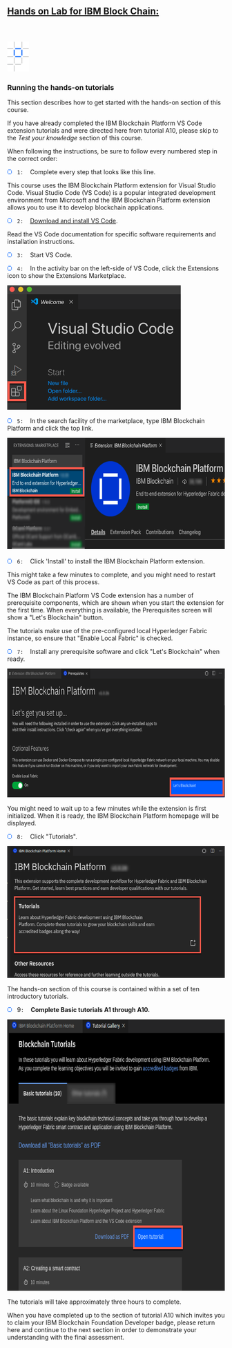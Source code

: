 <h2><a href="https://courses.cognitiveclass.ai/courses/course-v1:IBMDeveloperSkillsNetwork+BC0201EN+v2/courseware/a9c2f85f6f9548ccbc2f5cb7f77f5946/ebe7d85ff5304c06b63bbae315db25e1/?child=first">Hands on Lab for IBM Block Chain:</a></h2>
<br/>
<div class="vert vert-0" data-id="block-v1:IBMDeveloperSkillsNetwork+BC0201EN+v2+type@html+block@09563020c63d4070af8c20c34ff401ba">
        
<div class="xblock xblock-student_view xblock-student_view-html xmodule_display xmodule_HtmlModule xblock-initialized" data-graded="False" data-has-score="False" data-runtime-class="LmsRuntime" data-init="XBlockToXModuleShim" data-block-type="html" data-request-token="a78e75e068be11eb9bff9a92e5472877" data-runtime-version="1" data-usage-id="block-v1:IBMDeveloperSkillsNetwork+BC0201EN+v2+type@html+block@09563020c63d4070af8c20c34ff401ba" data-type="HTMLModule" data-course-id="course-v1:IBMDeveloperSkillsNetwork+BC0201EN+v2">
  
  <h3><img src="/courseware/ibp.png" alt="" width="50" height="69"></h3>
<h3>Running the hands-on tutorials</h3>
<p>This section describes how to get started with the hands-on section of this course.</p>
<p>If you have already completed the IBM Blockchain Platform VS Code extension tutorials and were directed here from tutorial A10, please skip to the <em>Test your knowledge</em> section of this course.</p>
<p>When following the instructions, be sure to follow every numbered step in the correct order:</p>
<p><img src="/courseware/bullet.png" alt="" width="11" height="11">&nbsp;&nbsp; <code>1:</code>&nbsp;&nbsp;&nbsp; Complete every step that looks like this line.</p>
<p>This course uses the IBM Blockchain Platform extension for Visual Studio Code. Visual Studio Code (VS Code) is a popular integrated development environment from Microsoft and the IBM Blockchain Platform extension allows you to use it to develop blockchain applications.</p>
<p><img src="/courseware/bullet.png" alt="" width="11" height="11">&nbsp;&nbsp; <code>2:</code>&nbsp;&nbsp;&nbsp; <a href="https://code.visualstudio.com/Download" target="_blank">Download and install VS Code</a>.</p>
<p>Read the VS Code documentation for&nbsp;specific software requirements and installation instructions.</p>
<p><img src="/courseware/bullet.png" alt="" width="11" height="11">&nbsp;&nbsp; <code>3:</code>&nbsp;&nbsp;&nbsp; Start VS Code.</p>
<p><img src="/courseware/bullet.png" alt="" width="11" height="11">&nbsp;&nbsp; <code>4:</code>&nbsp;&nbsp;&nbsp; In the activity bar on the left-side of VS Code, click the Extensions icon to show the Extensions Marketplace.</p>
<p><img src="/courseware/4.png" alt="Marketplace icon in VS Code" width="402" height="288"></p>
<p><img src="/courseware/bullet.png" alt="" width="11" height="11">&nbsp;&nbsp; <code>5:</code>&nbsp;&nbsp;&nbsp; In the search facility of the marketplace, type IBM Blockchain Platform and click the top link.</p>
<p><img src="/courseware/5.png" alt="IBM Blockchain Platform in the VS Code Marketplace" width="716" height="260"></p>
<p><img src="/courseware/bullet.png" alt="" width="11" height="11">&nbsp;&nbsp; <code>6:</code>&nbsp;&nbsp;&nbsp; Click 'Install' to install the IBM Blockchain Platform extension.</p>
<p>This might take a few minutes to complete, and you might need to restart VS Code as part of this process.</p>
<p>The IBM Blockchain Platform VS Code extension has a number of prerequisite components, which are shown when you start the extension for the first time. When everything is available, the Prerequisites screen will show a "Let's Blockchain" button.</p>
<p>The tutorials make use of the pre-configured local Hyperledger Fabric instance, so ensure that "Enable Local Fabric" is checked.</p>
<p><img src="/courseware/bullet.png" alt="" width="11" height="11">&nbsp;&nbsp; <code>7:</code>&nbsp;&nbsp;&nbsp; Install any prerequisite software and click "Let's Blockchain" when ready.</p>
<p><img src="/courseware/7.png" alt="IBM Blockchain Platform Tutorials prerequisites" width="715" height="298"></p>
<p>You might need to wait up to a few minutes while the extension is first initialized. When it is ready, the IBM Blockchain Platform homepage will be displayed.</p>
<p><img src="/courseware/bullet.png" alt="" width="11" height="11">&nbsp;&nbsp; <code>8:</code>&nbsp;&nbsp;&nbsp; Click "Tutorials".</p>
<p><img src="courseware/8.png" alt="Extension home page showing Tutorials link" width="713" height="305"></p>
<p>The hands-on section of this course is contained within a set of ten introductory tutorials.</p>
<p><img src="/courseware/bullet.png" alt="" width="11" height="11">&nbsp;&nbsp; 9<code>:</code>&nbsp;&nbsp;&nbsp; <strong>Complete Basic tutorials A1 through A10.</strong></p>
<p><img src="/courseware/9.png" alt="Basic tutorials set with first tutorial link highlighted" width="717" height="628"></p>
<p></p>
<p>The tutorials will take approximately three hours to complete.</p>
<p>When you have completed up to the section of tutorial A10 which invites you to claim your IBM Blockchain Foundation Developer badge, please return here and continue to the next section in order to demonstrate your understanding with the final assessment.</p>
<p></p>
</div>

</div>
